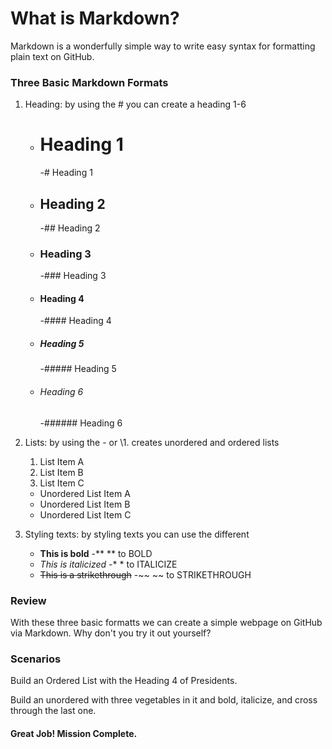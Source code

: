 # What is Markdown?
Markdown is a wonderfully simple way to write easy syntax for formatting plain text on GitHub.

### Three Basic Markdown Formats
1. Heading: by using the \# you can create a heading 1-6
   - # Heading 1 
       -\# Heading 1
   - ## Heading 2
       -\## Heading 2
   - ### Heading 3
       -\### Heading 3
   - #### Heading 4
       -\#### Heading 4
   - ##### Heading 5
       -\##### Heading 5
   - ###### Heading 6
       -\###### Heading 6
       
2. Lists: by using the \- or \1. creates unordered and ordered lists
   1. List Item A
   2. List Item B
   3. List Item C
   - Unordered List Item A
   - Unordered List Item B
   - Unordered List Item C
   
4. Styling texts: by styling texts you can use the different 
   - **This is bold** 
       -\** ** to BOLD
   - *This is italicized*
       -\* * to ITALICIZE
   - ~~This is a strikethrough~~
       -\~~ ~~ to STRIKETHROUGH

### Review
With these three basic formatts we can create a simple webpage on GitHub via Markdown. Why don't you try it out yourself?

### Scenarios
Build an Ordered List with the Heading 4 of Presidents.

Build an unordered with three vegetables in it and bold, italicize, and cross through the last one.

#### Great Job! Mission Complete.
